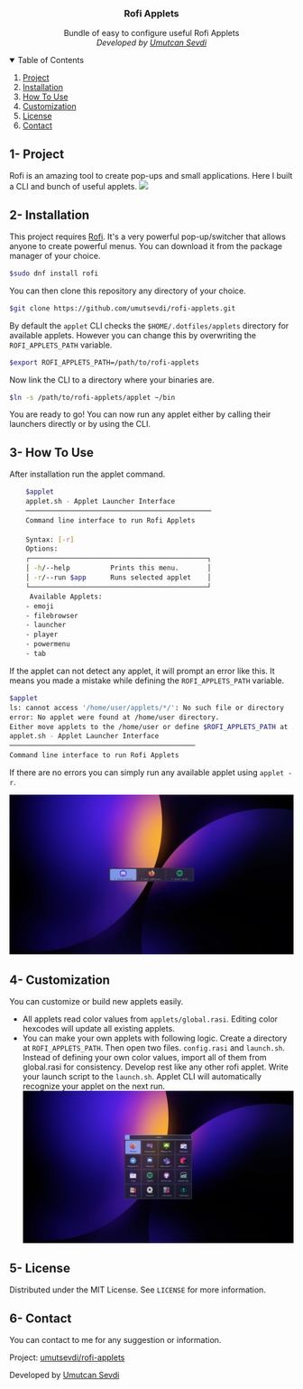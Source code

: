 <h3 align="center"> Rofi Applets</h3>
<p align="center"> Bundle of easy to configure useful Rofi Applets  <br />
<i>Developed by <a href="https://github.com/umutsevdi"> Umutcan Sevdi</a></i>

<details open="open">
  <summary>Table of Contents</summary>
  <ol>
    <li><a href="#project">Project</a></li>
    <li><a href="#installation">Installation</a></li>
    <li><a href="#how-to">How To Use</a></li>
    <li><a href="#customization">Customization</a></li>
    <li><a href="LICENSE">License</a></li>
    <li><a href="#contact">Contact</a></li>
  </ol>
</details>

<section id="project">

## 1- Project

Rofi is an amazing tool to create pop-ups and small applications. Here I built a CLI and
bunch of useful applets.
<img src="screenshots/preview.GIF">

</section>

<section id="installation">

## 2- Installation

This project requires [Rofi](https://github.com/davatorium/rofi). It's a very powerful
pop-up/switcher that allows anyone to create powerful menus. You can download
it from the package manager of your choice.

```sh
$sudo dnf install rofi
```

You can then clone this repository any directory of your choice.

```sh
$git clone https://github.com/umutsevdi/rofi-applets.git
```

By default the `applet` CLI checks the `$HOME/.dotfiles/applets` directory for available
applets. However you can change this by overwriting the `ROFI_APPLETS_PATH` variable.

```sh
$export ROFI_APPLETS_PATH=/path/to/rofi-applets
```

Now link the CLI to a directory where your binaries are.

```sh
$ln -s /path/to/rofi-applets/applet ~/bin
```

You are ready to go! You can now run any applet either by calling their launchers
directly or by using the CLI.

</section>
<section id="how-to">

## 3- How To Use

After installation run the applet command.

```sh
    $applet
    applet.sh - Applet Launcher Interface
    ──────────────────────────────────────────────
    Command line interface to run Rofi Applets

    Syntax: [-r]
    Options:
    ┌────────────────────────────────────────────┐
    │ -h/--help          Prints this menu.       │
    │ -r/--run $app      Runs selected applet    │
    └────────────────────────────────────────────┘
     Available Applets:
    - emoji
    - filebrowser
    - launcher
    - player
    - powermenu
    - tab
```

If the applet can not detect any applet, it will prompt an error like this. It means
you made a mistake while defining the `ROFI_APPLETS_PATH` variable.

```sh
$applet
ls: cannot access '/home/user/applets/*/': No such file or directory
error: No applet were found at /home/user directory.
Either move applets to the /home/user or define $ROFI_APPLETS_PATH at .bashrc
applet.sh - Applet Launcher Interface
──────────────────────────────────────────────
Command line interface to run Rofi Applets
```

If there are no errors you can simply run any available applet using `applet -r`.

<img src="screenshots/switcher.png">

</section>

<section id="customization">

## 4- Customization

You can customize or build new applets easily.

- All applets read color values from `applets/global.rasi`. Editing color hexcodes
  will update all existing applets.
- You can make your own applets with following logic. Create a directory at
  `ROFI_APPLETS_PATH`. Then open two files. `config.rasi` and `launch.sh`. Instead
  of defining your own color values, import all of them from global.rasi for
  consistency. Develop rest like any other rofi applet. Write your launch script
  to the `launch.sh`. Applet CLI will automatically recognize your applet on the
  next run.
  <img src="screenshots/launcher.png">

</section>
<section id="license">

## 5- License

Distributed under the MIT License. See `LICENSE` for more information.

</section>
<section id="contact">

## 6- Contact

You can contact to me for any suggestion or information.

Project: [umutsevdi/rofi-applets](https://github.com/umutsevdi/rofi-applets)

Developed by [Umutcan Sevdi](https://github.com/umutsevdi)

</section>
